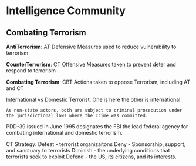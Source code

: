 # Intelligence Community

## Combating Terrorism

**AntiTerrorism**: AT
Defensive Measures used to reduce vulnerability to terrorism

**CounterTerrorism**: CT
Offensive Measures taken to prevent deter and respond to terrorism

**Combating Terrorism**: CBT
Actions taken to oppose Terrorism, including AT and CT

International vs Domestic Terrorist:
One is here the other is international.

    As non-state actors, both are subject to criminal prosecution under the jurisdictional laws where the crime was committed.

PDD-39 issued in June 1995 designates the FBI the lead federal agency for combating international and domestic terrorism.

CT Strategy:
    Defeat - terrorist organizaitons
    Deny - Sponsorship, support, and sanctuary to terrorists
    Diminish - the underlying conditions that terrorists seek to exploit
    Defend - the US, its citizens, and its interests.



